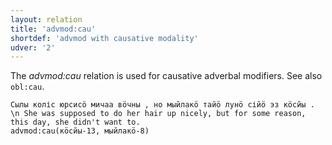```yaml
---
layout: relation
title: 'advmod:cau'
shortdef: 'advmod with causative modality'
udver: '2'
---
```


The _advmod:cau_ relation is used for causative adverbal modifiers.
See also `obl:cau`.

~~~ sdparse
Сылы коліс юрсисӧ мичаа вӧчны , но мыйлакӧ тайӧ лунӧ сійӧ эз кӧсйы . \n She was supposed to do her hair up nicely, but for some reason, this day, she didn't want to.
advmod:cau(кӧсйы-13, мыйлакӧ-8)
~~~

<!-- Interlanguage links updated Pá kvě 14 11:08:47 CEST 2021 -->
